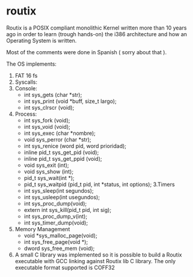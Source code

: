 routix
======

Routix is a POSIX compliant monolithic Kernel written more than 10 years ago in order to learn (trough hands-on) the i386 architecture and how an Operating System is written.

Most of the comments were done in Spanish ( sorry about that ).

The OS implements:
1. FAT 16 fs
1. Syscalls:
 1. Console:   
    - int sys_gets (char *str);
    - int sys_print (void *buff, size_t largo);
    - int sys_clrscr (void);
 2. Process:
    - int sys_fork (void);
    - int sys_void (void);
    - int sys_exec (char *nombre);
    - void sys_perror (char *str);
    - int sys_renice (word pid, word prioridad);
    - inline pid_t sys_get_pid (void);
    - inline pid_t sys_get_ppid (void);
    - void sys_exit (int);
    - void sys_show (int);
    - pid_t sys_wait(int *);
    - pid_t sys_waitpid (pid_t pid, int *status, int options);
 3.Timers
    - int sys_sleep(int segundos);
    - int sys_usleep(int usegundos);
    - int sys_proc_dump(void);
    - extern int sys_kill(pid_t pid, int sig);
    - int sys_proc_dump_v(int);
    - int sys_timer_dump(void);
 4. Memory Management
    - void *sys_malloc_page(void);
    - int sys_free_page(void *);
    - dword sys_free_mem (void);
 5. A small C library was implemented so it is possible to build a Routix executable with GCC linking against Routix lib C library.
The only executable format supported is COFF32
